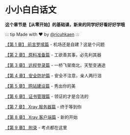 # 小小白白话文

**这个章节是【从零开始】的基础课，新来的同学好好看好好学哦**

::: tip Made with ❤️ by [@ricuhkaen](https://github.com/ricuhkaen) :::

[【第 1 章】 前言罗嗦篇](./ch01-preface.md) - 机场还是自建？这是个问题

[【第 2 章】 原料准备篇](./ch02-preparation.md) - 工欲善其事，必先利其器

[【第 3 章】 远程登录篇](./ch03-ssh.md) - 一桥飞架南北，天堑变通途

[【第 4 章】 安全防护篇](./ch04-security.md) - 安全不注意，亲人两行泪

[【第 5 章】 网站建设篇](./ch05-webpage.md) - 秀出你的美

[【第 6 章】 证书管理篇](./ch06-certificates.md) - 领证的才是合法的

[【第 7 章】 Xray 服务器篇](./ch07-xray-server.md) - 终于等到你

[【第 8 章】 Xray 客户端篇](./ch08-xray-clients.md) - 新的开始

[【第 9 章】 附录](./ch09-appendix.md) - 考点都在这里
